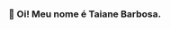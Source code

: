 ### 👋 Oi! Meu nome é Taiane Barbosa.

<!--
**TaianeSB-94/TaianeSB-94** is a ✨ _special_ ✨ repository because its `README.md` (this file) appears on your GitHub profile.

Here are some ideas to get you started:

- 🔭 Atualmente trabalho como analista de sistemas...
- 🌱 Utilizando tecnologias, como...
- ⚡ Spring Boot ...
- ⚡ Angular ...
- 🌱 Linguagens que mais utilizo, são...
- ⚡ Java
- ⚡ TypeScript
- 💭 Fun fact: Nascida e criada em Salvador, Bahia, Brasil. 
-->
